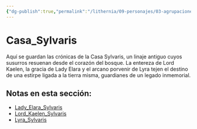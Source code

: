 ```yaml
---
{"dg-publish":true,"permalink":"/lithernia/09-personajes/03-agrupaciones/casa-sylvaris/home/"}
---
```


# Casa_Sylvaris

Aquí se guardan las crónicas de la Casa Sylvaris, un linaje antiguo cuyos susurros resuenan desde el corazón del bosque. La entereza de Lord Kaelen, la gracia de Lady Elara y el arcano porvenir de Lyra tejen el destino de una estirpe ligada a la tierra misma, guardianes de un legado inmemorial.

## Notas en esta sección:
- [Lady_Elara_Sylvaris](./Lady_Elara_Sylvaris.md)
- [Lord_Kaelen_Sylvaris](./Lord_Kaelen_Sylvaris.md)
- [Lyra_Sylvaris](./Lyra_Sylvaris.md)

